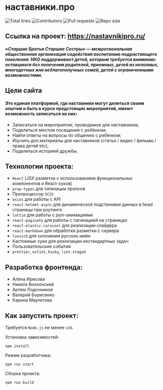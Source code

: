 # наставники.про
![Total lines](https://img.shields.io/tokei/lines/github/valeriiBorisenko/bbbs_team3_react?style=flat-square)
![Contributors](https://img.shields.io/github/contributors/valeriiBorisenko/bbbs_team3_react?color=blue&style=flat-square)
![Pull requests](https://img.shields.io/github/issues-pr-closed-raw/valeriiBorisenko/bbbs_team3_react?color=blue&style=flat-square)
![Repo size](https://img.shields.io/github/repo-size/valeriiBorisenko/bbbs_team3_react?style=flat-square)

## Ссылка на проект: https://nastavnikipro.ru/

##### «Старшие Братья Старшие Сестры» — межрегиональная общественная организация содействия воспитанию подрастающего поколения. НКО поддерживает детей, которым требуется внимание: оставшихся без попечения родителей, приемных, детей из неполных, многодетных или неблагополучных семей, детей с ограниченными возможностями.

## Цели сайта

#### Это единая платформой, где наставники могут делиться своим опытом и быть в курсе предстоящих мероприятий, имеют возможность записаться на них:

- Записаться на мероприятие, проводимое для наставников;
- Поделиться местом посещения с ребёнком;
- Найти ответы на вопросы по общению с ребёнком;
- Изучить доп.материалы для наставников (статьи / видео / фильмы / права детей etc);
- Поделиться историей дружбы.

## Технологии проекта:
- `React` (JSX разметка с использованием функциональных компонентов и React-хуков)
- `prop-types` для типизации пропсов
- Препроцессор `SCSS`
- `axios` для работы с API
- `react-helmet-async` для динамической подстановки данных в head страницы при роутинге
- `lottie` для работы с json-анимациями
- `react-paginate` для работы с пагинацией на страницах
- `react-elastic-carousel` для реализации слайдера
- `react-markdown` для обработки разметки с сервера
- `lvovich` для склонения русских имён
- Кастомные хуки для реализации нестандартных задач
- Пользовательские события
- `prettier`, `eslint`, `husky`, `lint-staged`

## Разработка фронтенда:
- Алёна Ирисова
- Никита Волхонский
- Артем Лодочников
- Валерий Борисенко
- Карина Маулитова

## Как запустить проект:

Требуется `Node.js` не менее `v16`.

Установка зависимостей:
```
npm install
```
Режим разработчика:
```
npm run start
```
Сборка проекта:
```
npm run build
```
